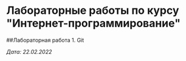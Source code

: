# Лабораторные работы по курсу "Интернет-программирование"

##Лабораторная работа 1. Git

*Дата: 22.02.2022*